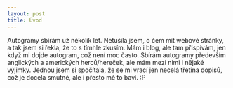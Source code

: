 ```yaml
---
layout: post
title: Úvod
---
```


Autogramy sbírám už několik let. Netušila jsem, o čem mít webové stránky, a tak jsem si řekla, že to s tímhle zkusím. Mám i blog, ale tam přispívám, jen když mi dojde autogram, což není moc často. Sbírám autogramy především anglických a amerických herců/hereček, ale mám mezi nimi i nějaké výjimky. Jednou jsem si spočítala, že se mi vrací jen necelá třetina dopisů, což je docela smutné, ale i přesto mě to baví. :P
